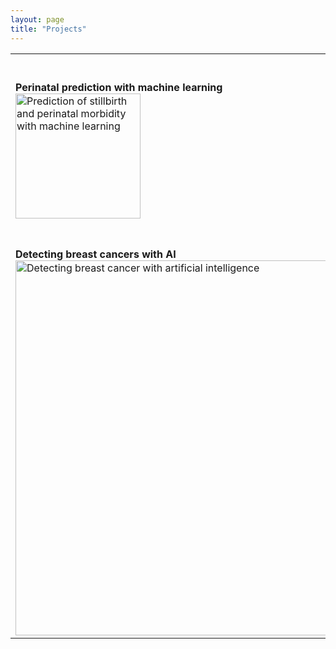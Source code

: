 ```yaml
---
layout: page
title: "Projects"
---
```


| | | | 
| --- | --- | --- | 
| | | | 
| **Perinatal prediction with machine learning** <br/> <a href="https://pereiralab.github.io/stillbirth machine learning"><img src="/assets/Stillbirth ML icon.png" width="200" alt="Prediction of stillbirth and perinatal morbidity with machine learning"></a> | **Interpregnancy intervals and family planning** <br/> <a href="https://pereiralab.github.io/ipi"><img src="/assets/ipi.png" width="250" alt="Interpregnancy intervals and family planning"></a> | **Discovery of the maternal biological clock** <br/> <a href="https://pereiralab.github.io/biological clock"><img src="/assets/biological clock.png" width="250" alt="Maternal biological clock"></a> | 
| | | |
| **Detecting breast cancers with AI** <br/>  <a href="https://pereiralab.github.io/breast cancer"><img src="/assets/breast cancer.png" width="600" alt="Detecting breast cancer with artificial intelligence"></a> | **Antenatal flu & pertussis vaccinnation** <br/> <a href="https://pereiralab.github.io/vaccination"><img src="/assets/vaccination.png" width="250" alt="Vaccination in pregnancy"></a> | **Environment, pollution & climate** <br/> <a href="https://pereiralab.github.io/environment"><img src="/assets/environment.png" width="350" alt="Environmental health"></a> | 
